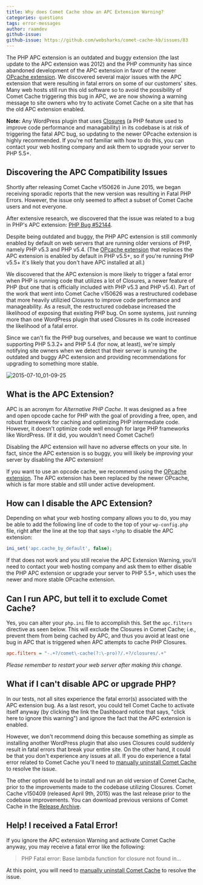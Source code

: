 ```yaml
---
title: Why does Comet Cache show an APC Extension Warning?
categories: questions
tags: error-messages
author: raamdev
github-issue:
github-issue: https://github.com/websharks/comet-cache-kb/issues/83
---
```


The PHP APC extension is an outdated and buggy extension (the last update to the APC extension was 2012) and the PHP community has since abandoned development of the APC extension in favor of the newer [OPcache extension](http://php.net/manual/en/book.opcache.php). We discovered several major issues with the APC extension that were resulting in fatal errors on some of our customers' sites. Many web hosts still run this old software so to avoid the possibility of Comet Cache triggering this bug in APC, we are now showing a warning message to site owners who try to activate Comet Cache on a site that has the old APC extension enabled.

**Note:** Any WordPress plugin that uses [Closures](http://php.net/manual/en/functions.anonymous.php) (a PHP feature used to improve code performance and managability) in its codebase is at risk of triggering the fatal APC bug, so updating to the newer OPcache extension is highly recommended. If you're not familiar with how to do this, you can contact your web hosting company and ask them to upgrade your server to PHP 5.5+.

## Discovering the APC Compatibility Issues

Shortly after releasing Comet Cache v150626 in June 2015, we began receiving sporadic reports that the new version was resulting in Fatal PHP Errors. However, the issue only seemed to affect a subset of Comet Cache users and not everyone.

After extensive research, we discovered that the issue was related to a bug in PHP's APC extension: [PHP Bug #52144](https://bugs.php.net/bug.php?id=52144).

Despite being outdated and buggy, the PHP APC extension is still commonly enabled by default on web servers that are running older versions of PHP, namely PHP v5.3 and PHP v5.4. (The [OPcache extension](http://php.net/manual/en/book.opcache.php) that replaces the APC extension is enabled by default in PHP v5.5+, so if you're running PHP v5.5+ it's likely that you don't have APC installed at all.)

We discovered that the APC extension is more likely to trigger a fatal error when PHP is running code that utilizes a lot of Closures, a newer feature of PHP (but one that is officially included with PHP v5.3 and PHP v5.4). Part of the work that went into Comet Cache v150626 was a restructured codebase that more heavily utilizied Closures to improve code performance and manageability. As a result, the restructured codebase increased the likelihood of exposing that existing PHP bug. On some systems, just running more than one WordPress plugin that used Closures in its code increased the likelihood of a fatal error.

Since we can't fix the PHP bug ourselves, and because we want to continue supporting PHP 5.3.2+ and PHP 5.4 (for now, at least), we're simply notifying site owners when we detect that their server is running the outdated and buggy APC extension and providing recommendations for upgrading to something more stable.

![2015-07-10_01-09-25](https://cloud.githubusercontent.com/assets/53005/8612560/5dfc91b6-26a0-11e5-891b-dadd8847bb04.png)

## What is the APC Extension?

APC is an acronym for _Alternative PHP Cache_. It was designed as a free and open opcode cache for PHP with the goal of providing a free, open, and robust framework for caching and optimizing PHP intermediate code. However, it doesn't optimize code well enough for large PHP frameworks like WordPress. (If it did, you wouldn't need Comet Cache!)

Disabling the APC extension will have no adverse effects on your site. In fact, since the APC extension is so buggy, you will likely be _improving_ your server by disabling the APC extension!

If you want to use an opcode cache, we recommend using the [OPcache extension](http://php.net/manual/en/book.opcache.php). The APC extension has been replaced by the newer OPcache, which is far more stable and still under active development.

## How can I disable the APC Extension?

Depending on what your web hosting company allows you to do, you may be able to add the following line of code to the top of your `wp-config.php` file, right after the line at the top that says `<?php` to disable the APC extension:

```php
ini_set('apc.cache_by_default', false);
```

If that does not work and you still receive the APC Extension Warning, you'll need to contact your web hosting company and ask them to either disable the PHP APC extension or upgrade your server to PHP 5.5+, which uses the newer and more stable OPcache extension.

## Can I run APC, but tell it to exclude Comet Cache?

Yes, you can alter your `php.ini` file to accomplish this. Set the `apc.filters` directive as seen below. This will exclude the Closures in Comet Cache; i.e., prevent them from being cached by APC, and thus you avoid at least one bug in APC that is triggered when APC attempts to cache PHP Closures.

```ini
apc.filters = "-.+?/comet\-cache(?:\-pro)?/.+?/closures/.+"
```

_Please remember to restart your web server after making this change._

## What if I can't disable APC or upgrade PHP?

In our tests, not all sites experience the fatal error(s) associated with the APC extension bug. As a last resort, you could tell Comet Cache to activate itself anyway (by clicking the link the Dashboard notice that says, "click here to ignore this warning") and ignore the fact that the APC extension is enabled.

However, we don't recommend doing this because something as simple as installing another WordPress plugin that also uses Closures could suddenly result in fatal errors that break your entire site. On the other hand, it could be that you don't experience any issues at all. If you do experience a fatal error related to Comet Cache you'll need to [manually uninstall Comet Cache](http://cometcache.com/kb-article/how-do-i-uninstall-comet-cache/#toc-86754ab8) to resolve the issue.

The other option would be to install and run an old version of Comet Cache, prior to the improvements made to the codebase utilizing Closures. Comet Cache v150409 (released April 9th, 2015) was the last release prior to the codebase improvements. You can download previous versions of Comet Cache in the [Release Archive](http://cometcache.com/release-archive/).

## Help! I received a Fatal Error!

If you ignore the APC extension Warning and activate Comet Cache anyway, you may receive a fatal error like the following:

> PHP Fatal error: Base lambda function for closure not found in...

At this point, you will need to [manually uninstall Comet Cache](http://cometcache.com/kb-article/how-do-i-uninstall-comet-cache/#toc-86754ab8) to resolve the issue.
